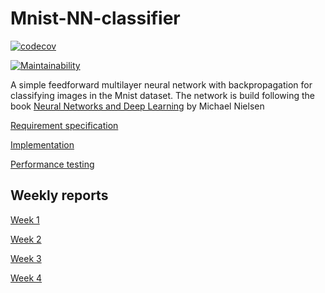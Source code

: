 # Mnist-NN-classifier



[![codecov](https://codecov.io/gh/tumajote/Mnist-NN-classifier/branch/master/graph/badge.svg)](https://codecov.io/gh/tumajote/Mnist-NN-classifier)

[![Maintainability](https://api.codeclimate.com/v1/badges/62dee7d6e0dce64e9db5/maintainability)](https://codeclimate.com/github/tumajote/Mnist-NN-classifier/maintainability)


A simple feedforward multilayer neural network with backpropagation for classifying images in the Mnist dataset. The network is build following the book [Neural Networks and Deep Learning](http://neuralnetworksanddeeplearning.com/index.html) by Michael Nielsen 

[Requirement specification](https://github.com/tumajote/Mnist-NN-classifier/blob/master/Documentation/Requirement_specification.md)

[Implementation](https://github.com/tumajote/Mnist-NN-classifier/blob/master/Documentation/Implementation.md)

[Performance testing](https://github.com/tumajote/Mnist-NN-classifier/blob/master/Documentation/Testing.md)

## Weekly reports

[Week 1](https://github.com/tumajote/Mnist-NN-classifier/blob/master/Documentation/Weekly_report_1.md)

[Week 2](https://github.com/tumajote/Mnist-NN-classifier/blob/master/Documentation/Weekly_report_2.md)

[Week 3](https://github.com/tumajote/Mnist-NN-classifier/blob/master/Documentation/Weekly_report_3.md)

[Week 4](https://github.com/tumajote/Mnist-NN-classifier/blob/master/Documentation/Weekly_report_4.md)
